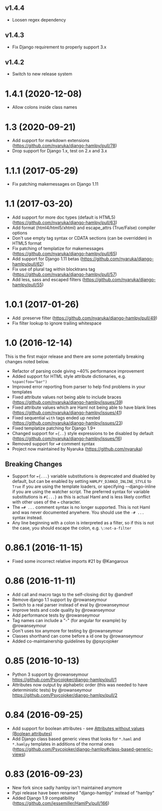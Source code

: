 v1.4.4
----------
 * Loosen regex dependency

v1.4.3
----------
 * Fix Django requirement to properly support 3.x

v1.4.2
----------
 * Switch to new release system

1.4.1 (2020-12-08)
================

* Allow colons inside class names
  
1.3 (2020-09-21)
================

* Add support for markdown extensions (https://github.com/nyaruka/django-hamlpy/pull/78)
* Drop support for Django 1.x, test on 2.x and 3.x

1.1.1 (2017-05-29)
===================

* Fix patching makemessages on Django 1.11

1.1 (2017-03-20)
===================

* Add support for more doc types (default is HTML5) (https://github.com/nyaruka/django-hamlpy/pull/63)
* Add format (html4/html5/xhtml) and escape_attrs (True/False) compiler options
* Don't use empty tag syntax or CDATA sections (can be overridden) in HTML5 format
* Fix patching of templatize for makemessages (https://github.com/nyaruka/django-hamlpy/pull/65)
* Add support for Django 1.11 betas (https://github.com/nyaruka/django-hamlpy/pull/62)
* Fix use of plural tag within blocktrans tag (https://github.com/nyaruka/django-hamlpy/pull/57)
* Add less, sass and escaped filters (https://github.com/nyaruka/django-hamlpy/pull/55)

1.0.1 (2017-01-26)
===================

* Add :preserve filter (https://github.com/nyaruka/django-hamlpy/pull/49)
* Fix filter lookup to ignore trailing whitespace

1.0 (2016-12-14)
===================

This is the first major release and there are some potentially breaking changes noted below.

* Refactor of parsing code giving ~40% performance improvement
* Added support for HTML style attribute dictionaries, e.g. `%span(foo="bar")`
* Improved error reporting from parser to help find problems in your templates
* Fixed attribute values not being able to include braces (https://github.com/nyaruka/django-hamlpy/issues/39)
* Fixed attribute values which are Haml not being able to have blank lines (https://github.com/nyaruka/django-hamlpy/issues/41)
* Fixed sequential `with` tags ended up nested (https://github.com/nyaruka/django-hamlpy/issues/23) 
* Fixed templatize patching for Django 1.9+
* Changed support for `={..}` style expressions to be disabled by default (https://github.com/nyaruka/django-hamlpy/issues/16)
* Removed support for `=#` comment syntax
* Project now maintained by Nyaruka (https://github.com/nyaruka)

Breaking Changes
----------------

* Support for `={...}` variable substitutions is deprecated and disabled by default, but can be enabled by setting 
  `HAMLPY_DJANGO_INLINE_STYLE` to `True` if you are using the template loaders, or specifying --django-inline if you are 
  using the watcher script. The preferred syntax for variable substitutions is `#{...}` as this is actual Haml and is 
  less likely conflict with other uses of the `=` character.
* The `=# ...` comment syntax is no longer supported. This is not Haml and was never documented anywhere. You should use 
  the `-# ...` syntax instead.
* Any line beginning with a colon is interpreted as a filter, so if this is not the case, you should escape the colon, 
  e.g. `\:not-a-filter `

0.86.1 (2016-11-15)
===================

* Fixed some incorrect relative imports #21 by @Kangaroux

0.86 (2016-11-11)
=================

* Add call and macro tags to the self-closing dict by @andreif
* Remove django 1.1 support by @rowanseymour
* Switch to a real parser instead of eval by @rowanseymour
* Improve tests and code quality by @rowanseymour
* Add performance tests by @rowanseymour
* Tag names can include a "-" (for angular for example) by @rowanseymour
* Don't uses tox anymore for testing by @rowanseymour
* Classes shorthand can come before a id one by @rowanseymour
* Added co-maintainership guidelines by @psycojoker

0.85 (2016-10-13)
=================

* Python 3 support by @rowanseymour https://github.com/Psycojoker/django-hamlpy/pull/1
* Attributes now output by alphabetic order (this was needed to have deterministic tests) by @rowanseymour https://github.com/Psycojoker/django-hamlpy/pull/2

0.84 (2016-09-25)
=================

* Add support for boolean attributes - see [Attributes without values (Boolean attributes)](http://github.com/psycojoker/django-hamlpy/blob/master/reference.md#attributes-without-values-boolean-attributes)
* Add Django class based generic views that looks for `*.haml` and `*.hamlpy` templates in additions of the normal ones (https://github.com/Psycojoker/django-hamlpy#class-based-generic-views)

0.83 (2016-09-23)
=================

* New fork since sadly hamlpy isn't maintained anymore
* Pypi release have been renamed "django-hamlpy" instead of "hamlpy"
* Added Django 1.9 compatibility (https://github.com/jessemiller/HamlPy/pull/166)
